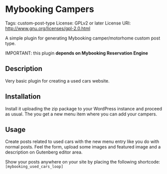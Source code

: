 # Mybooking Campers

Tags: custom-post-type
License: GPLv2 or later
License URI: http://www.gnu.org/licenses/gpl-2.0.html

A simple plugin for generating Mybooking camper/motorhome custom post type.

IMPORTANT: this plugin **depends on Mybooking Reservation Engine**

## Description

Very basic plugin for creating a used cars website.

## Installation

Install it uploading the zip package to your WordPress instance and proceed as usual. The you get a new menu item where you can add your campers.

## Usage

Create posts related to used cars with the new menu entry like you do with normal posts. Feel the form, upload some images and featured image and a description on Gutenberg editor area.

Show your posts anywhere on your site by placing the following shortcode:
`[mybooking_used_cars_loop]`
